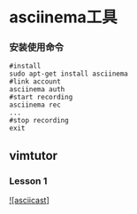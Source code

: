 
# asciinema工具
###  安装使用命令
```
#install
sudo apt-get install asciinema
#link account
asciinema auth
#start recording
asciinema rec
...
#stop recording
exit
```
## vimtutor

### Lesson 1

[![asciicast]](https://asciinema.org/connect/e47500d6-f819-4f2e-9e7c-362fbec9a922)

